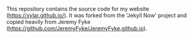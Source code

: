 This repository contains the source code for my website (https://xylar.github.io/).  It was forked from the 'Jekyll Now' project and copied heavily from Jeremy Fyke (https://github.com/JeremyFyke/JeremyFyke.github.io).
